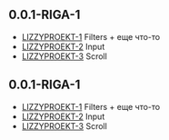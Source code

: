 ## 0.0.1-RIGA-1
* [LIZZYPROEKT-1](https://tracker.yandex.ru/LIZZYPROEKT-1) Filters + еще что-то
* [LIZZYPROEKT-2](https://tracker.yandex.ru/LIZZYPROEKT-2) Input
* [LIZZYPROEKT-3](https://tracker.yandex.ru/LIZZYPROEKT-3) Scroll

## 0.0.1-RIGA-1
* [LIZZYPROEKT-1](https://tracker.yandex.ru/LIZZYPROEKT-1) Filters + еще что-то
* [LIZZYPROEKT-2](https://tracker.yandex.ru/LIZZYPROEKT-2) Input
* [LIZZYPROEKT-3](https://tracker.yandex.ru/LIZZYPROEKT-3) Scroll
